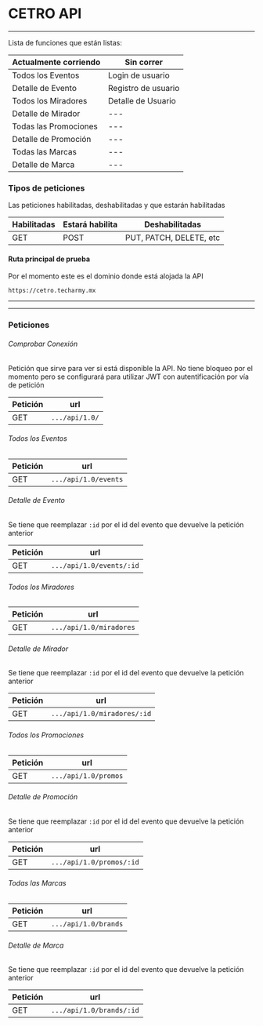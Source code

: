 # CETRO API
------
Lista de funciones que están listas:

| Actualmente corriendo | Sin correr |
| --------------------- | ---------- |
| Todos los Eventos | Login de usuario |
| Detalle de Evento | Registro de usuario |
| Todos los Miradores | Detalle de Usuario |
| Detalle de Mirador | --- |
| Todas las Promociones | --- |
| Detalle de Promoción | --- |
| Todas las Marcas | --- |
| Detalle de Marca | --- |

### Tipos de peticiones
Las peticiones habilitadas, deshabilitadas y que estarán habilitadas

| Habilitadas | Estará habilita | Deshabilitadas |
| ----------- | --------------- | -------------- |
| GET | POST | PUT, PATCH, DELETE, etc |


#### Ruta principal de prueba
Por el momento este es el dominio donde está alojada la API

```shell
https://cetro.techarmy.mx
```

---
----

### Peticiones

###### Comprobar Conexión
Petición que sirve para ver si está disponible la API. No tiene bloqueo por el momento pero se configurará para utilizar JWT con autentificación por vía de petición

| Petición | url |
| -------- | --- |
| GET | ``.../api/1.0/`` |

###### Todos los Eventos
| Petición | url |
| -------- | --- |
| GET | ``.../api/1.0/events`` |

###### Detalle de Evento
Se tiene que reemplazar ``:id`` por el id del evento que devuelve la petición anterior

| Petición | url |
| -------- | --- |
| GET | ``.../api/1.0/events/:id`` |

###### Todos los Miradores
| Petición | url |
| -------- | --- |
| GET | ``.../api/1.0/miradores`` |

###### Detalle de Mirador
Se tiene que reemplazar ``:id`` por el id del evento que devuelve la petición anterior

| Petición | url |
| -------- | --- |
| GET | ``.../api/1.0/miradores/:id`` |

###### Todos los Promociones
| Petición | url |
| -------- | --- |
| GET | ``.../api/1.0/promos`` |

###### Detalle de Promoción
Se tiene que reemplazar ``:id`` por el id del evento que devuelve la petición anterior

| Petición | url |
| -------- | --- |
| GET | ``.../api/1.0/promos/:id`` |

###### Todas las Marcas
| Petición | url |
| -------- | --- |
| GET | ``.../api/1.0/brands`` |

###### Detalle de Marca
Se tiene que reemplazar ``:id`` por el id del evento que devuelve la petición anterior

| Petición | url |
| -------- | --- |
| GET | ``.../api/1.0/brands/:id`` |